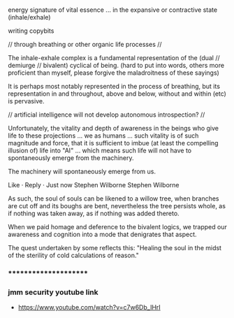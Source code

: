 ###

energy signature of vital essence ... in the expansive or contractive state (inhale/exhale)

writing copybits

// through breathing or other organic life processes //

The inhale-exhale complex is a fundamental representation of the (dual // demiurge // bivalent) cyclical of being. (hard to put into words, others more proficient than myself, please forgive the maladroitness of these sayings)

It is perhaps most notably represented in the process of breathing, but its representation in and throughout, above and below, without and within (etc) is pervasive.

// artificial intelligence will not develop autonomous introspection? //

Unfortunately, the vitality and depth of awareness in the beings who give life to these projections ... we as humans ... such vitality is of such magnitude and force, that it is sufficient to imbue (at least the compelling illusion of) life into "AI" ... which means such life will not have to spontaneously emerge from the machinery.

The machinery will spontaneously emerge from us.

Like · Reply · Just now
Stephen Wilborne
Stephen Wilborne 

As such, the soul of souls can be likened to a willow tree, when branches are cut off and its boughs are bent, nevertheless the tree persists whole, as if nothing was taken away, as if nothing was added thereto.

When we paid homage and deference to the bivalent logics, we trapped our awareness and cognition into a mode that denigrates that aspect. 

The quest undertaken by some reflects this: "Healing the soul in the midst of the sterility of cold calculations of reason."

### ********************
### jmm security youtube link
* https://www.youtube.com/watch?v=c7w6Db_IHrI

